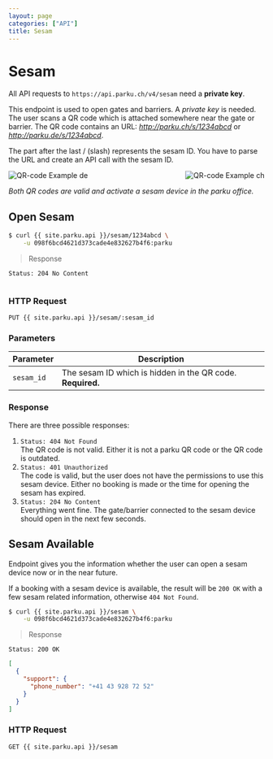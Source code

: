 ```yaml
---
layout: page
categories: ["API"]
title: Sesam
---
```


# Sesam

All API requests to `https://api.parku.ch/v4/sesam` need a __private key__.

This endpoint is used to open gates and barriers. A _private key_ is needed. The user scans a QR code which is attached somewhere near the gate or barrier. The QR code contains an URL: _http://parku.ch/s/1234abcd_ or _http://parku.de/s/1234abcd_.

The part after the last / (slash) represents the sesam ID. You have to parse the URL and create an API call with the sesam ID.

![QR-code Example ch](http://chart.googleapis.com/chart?cht=qr&chs=247x247&chl=http://parku.ch/s/IHAFGJNL)

![QR-code Example de](http://chart.googleapis.com/chart?cht=qr&chs=247x247&chl=http://parku.de/s/E14EE6T7)

<style>img[alt="QR-code Example ch"] {float: right}</style>

_Both QR codes are valid and activate a sesam device in the parku office._


## Open Sesam

```sh
$ curl {{ site.parku.api }}/sesam/1234abcd \
    -u 098f6bcd4621d373cade4e832627b4f6:parku
```

> Response

```nginx
Status: 204 No Content
```
```

```

### HTTP Request

`PUT {{ site.parku.api }}/sesam/:sesam_id`

### Parameters

Parameter  | Description
---        | ---
`sesam_id` | The sesam ID which is hidden in the QR code. __Required.__


### Response

There are three possible responses:

1. `Status: 404 Not Found`<br>
   The QR code is not valid. Either it is not a parku QR code or the QR code is outdated.
2. `Status: 401 Unauthorized`<br>
   The code is valid, but the user does not have the permissions to use this sesam device. Either no booking is made or the time for opening the sesam has expired.
3. `Status: 204 No Content`<br>
   Everything went fine. The gate/barrier connected to the sesam device should open in the next few seconds.


## Sesam Available

Endpoint gives you the information whether the user can open a sesam device now or in the near future.

If a booking with a sesam device is available, the result will be `200 OK` with a few sesam related information, otherwise `404 Not Found`.

```sh
$ curl {{ site.parku.api }}/sesam \
    -u 098f6bcd4621d373cade4e832627b4f6:parku
```

> Response

```nginx
Status: 200 OK
```
```json
[
  {
    "support": {
      "phone_number": "+41 43 928 72 52"
    }
  }
]
```

### HTTP Request

`GET {{ site.parku.api }}/sesam`
